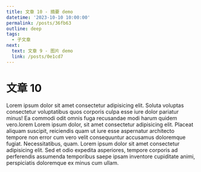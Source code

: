 ```yaml
---
title: 文章 10 - 摘要 demo
datetime: '2023-10-10 10:00:00'
permalink: /posts/36fb63
outline: deep
tags:
  - 子文章
next:
  text: 文章 9 - 图片 demo
  link: /posts/0e1cd7
---
```


# 文章 10
Lorem ipsum dolor sit amet consectetur adipisicing elit. Soluta voluptas consectetur voluptatibus quos corporis culpa esse iure dolor pariatur minus! Ea commodi odit omnis fuga recusandae modi harum quidem vero.lorem
Lorem ipsum dolor, sit amet consectetur adipisicing elit. Placeat aliquam suscipit, reiciendis quam ut iure esse aspernatur architecto tempore non error cum vero velit consequuntur accusamus doloremque fugiat. Necessitatibus, quam.
Lorem ipsum dolor sit amet consectetur adipisicing elit. Sed et odio expedita asperiores, tempore corporis ad perferendis assumenda temporibus saepe ipsam inventore cupiditate animi, perspiciatis doloremque ex minus cum ullam.
<!-- more -->
